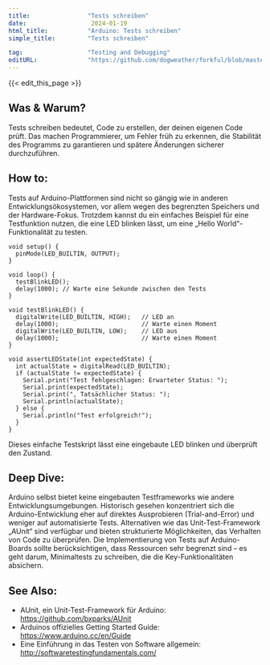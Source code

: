 ```yaml
---
title:                "Tests schreiben"
date:                  2024-01-19
html_title:           "Arduino: Tests schreiben"
simple_title:         "Tests schreiben"

tag:                  "Testing and Debugging"
editURL:              "https://github.com/dogweather/forkful/blob/master/content/de/arduino/writing-tests.md"
---
```


{{< edit_this_page >}}

## Was & Warum?

Tests schreiben bedeutet, Code zu erstellen, der deinen eigenen Code prüft. Das machen Programmierer, um Fehler früh zu erkennen, die Stabilität des Programms zu garantieren und spätere Änderungen sicherer durchzuführen.

## How to:

Tests auf Arduino-Plattformen sind nicht so gängig wie in anderen Entwicklungsökosystemen, vor allem wegen des begrenzten Speichers und der Hardware-Fokus. Trotzdem kannst du ein einfaches Beispiel für eine Testfunktion nutzen, die eine LED blinken lässt, um eine „Hello World“-Funktionalität zu testen.

```Arduino
void setup() {
  pinMode(LED_BUILTIN, OUTPUT);
}

void loop() {
  testBlinkLED();
  delay(1000); // Warte eine Sekunde zwischen den Tests
}

void testBlinkLED() {
  digitalWrite(LED_BUILTIN, HIGH);   // LED an
  delay(1000);                       // Warte einen Moment
  digitalWrite(LED_BUILTIN, LOW);    // LED aus
  delay(1000);                       // Warte einen Moment
}

void assertLEDState(int expectedState) {
  int actualState = digitalRead(LED_BUILTIN);
  if (actualState != expectedState) {
    Serial.print("Test fehlgeschlagen: Erwarteter Status: ");
    Serial.print(expectedState);
    Serial.print(", Tatsächlicher Status: ");
    Serial.println(actualState);
  } else {
    Serial.println("Test erfolgreich!");
  }
}
```
Dieses einfache Testskript lässt eine eingebaute LED blinken und überprüft den Zustand.

## Deep Dive:

Arduino selbst bietet keine eingebauten Testframeworks wie andere Entwicklungsumgebungen. Historisch gesehen konzentriert sich die Arduino-Entwicklung eher auf direktes Ausprobieren (Trial-and-Error) und weniger auf automatisierte Tests. Alternativen wie das Unit-Test-Framework „AUnit“ sind verfügbar und bieten strukturierte Möglichkeiten, das Verhalten von Code zu überprüfen. Die Implementierung von Tests auf Arduino-Boards sollte berücksichtigen, dass Ressourcen sehr begrenzt sind – es geht darum, Minimaltests zu schreiben, die die Key-Funktionalitäten absichern.

## See Also:

- AUnit, ein Unit-Test-Framework für Arduino: https://github.com/bxparks/AUnit
- Arduinos offizielles Getting Started Guide: https://www.arduino.cc/en/Guide
- Eine Einführung in das Testen von Software allgemein: http://softwaretestingfundamentals.com/
